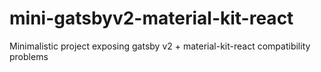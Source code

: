 # mini-gatsbyv2-material-kit-react
Minimalistic project exposing gatsby v2 + material-kit-react compatibility problems 